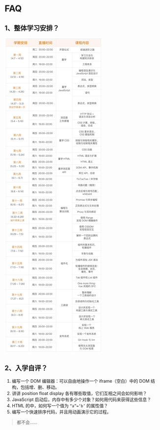 # FAQ

## 1、整体学习安排？

![整体学习安排](assets/img/2020-04-08-23-08-05.png)

## 2、入学自评？

1. 编写一个 DOM 编辑器：可以自由地操作一个 iframe（空白）中的 DOM 结构，包括增、删、移动。
2. 讲讲 position float display 各有哪些取值，它们互相之间会如何影响？
3. JavaScript 启动后，内存中有多少个对象？如何用代码来获得这些信息？
4. HTML 的中，如何写一个值为 `“a”=‘b’` 的属性值？
5. 编写一个快速排序代码，并且用动画演示它的过程。

> 都不会……